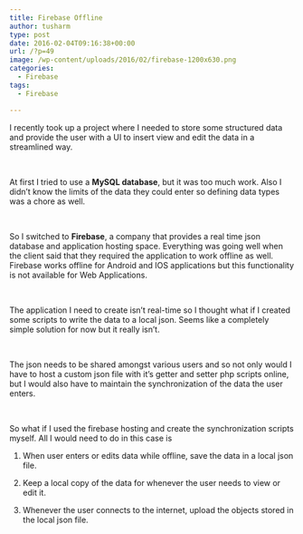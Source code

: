 ```yaml
---
title: Firebase Offline
author: tusharm
type: post
date: 2016-02-04T09:16:38+00:00
url: /?p=49
image: /wp-content/uploads/2016/02/firebase-1200x630.png
categories:
  - Firebase
tags:
  - Firebase

---
```

I recently took up a project where I needed to store some structured data and provide the user with a UI to insert view and edit the data in a streamlined way.

&nbsp;

At first I tried to use a **MySQL database**, but it was too much work. Also I didn&#8217;t know the limits of the data they could enter so defining data types was a chore as well.

&nbsp;

So I switched to **Firebase**, a company that provides a real time json database and application hosting space. Everything was going well when the client said that they required the application to work offline as well. Firebase works offline for Android and IOS applications but this functionality is not available for Web Applications.

&nbsp;

The application I need to create isn&#8217;t real-time so I thought what if I created some scripts to write the data to a local json. Seems like a completely simple solution for now but it really isn&#8217;t.

&nbsp;

The json needs to be shared amongst various users and so not only would I have to host a custom json file with it&#8217;s getter and setter php scripts online, but I would also have to maintain the synchronization of the data the user enters.

&nbsp;

So what if I used the firebase hosting and create the synchronization scripts myself. All I would need to do in this case is

1. When user enters or edits data while offline, save the data in a local json file.

2. Keep a local copy of the data for whenever the user needs to view or edit it.

3. Whenever the user connects to the internet, upload the objects stored in the local json file.
